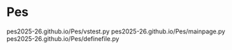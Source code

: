 # Pes
pes2025-26.github.io/Pes/vstest.py
pes2025-26.github.io/Pes/mainpage.py
pes2025-26.github.io/Pes/definefile.py
